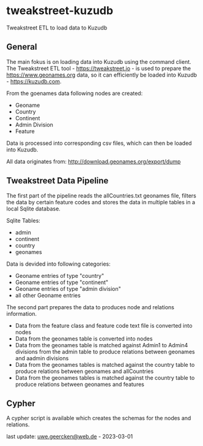 # tweakstreet-kuzudb
Tweakstreet ETL to load data to Kuzudb

## General
The main fokus is on loading data into Kuzudb using the command client. The Tweakstreet ETL tool - https://tweakstreet.io - is used to prepare the https://www.geonames.org data, so it can efficiently be loaded into Kuzudb - https://kuzudb.com.

From the goenames data following nodes are created:
- Geoname
- Country
- Continent
- Admin Division
- Feature

Data is processed into corresponding csv files, which can then be loaded into Kuzudb.

All data originates from: http://download.geonames.org/export/dump

## Tweakstreet Data Pipeline
The first part of the pipeline reads the allCountries.txt geonames file, filters the data by certain feature codes and stores the data in multiple tables in a local Sqlite database.

Sqlite Tables:
- admin
- continent
- country
- geonames

Data is devided into following categories:
- Geoname entries of type "country"
- Geoname entries of type "continent"
- Geoname entries of type "admin division"
- all other Geoname entries

The second part prepares the data to produces node and relations information.
- Data from the feature class and feature code text file is converted into nodes
- Data from the geonames table is converted into nodes
- Data from the geonames table is matched against Admin1 to Admin4 divisions from the admin table to produce relations between geonames and aadmin divisions
- Data from the geonames tables is matched against the country table to produce relations between geonames and allCountries
- Data from the geonames tables is matched against the country table to produce relations between geonames and features

## Cypher
A cypher script is available which creates the schemas for the nodes and relations.

last update: uwe.geercken@web.de - 2023-03-01
